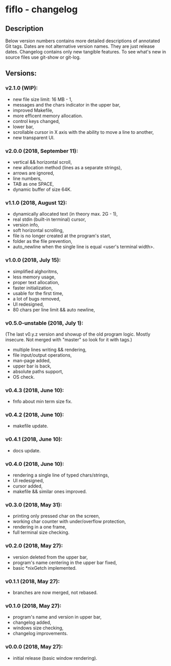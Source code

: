 # fiflo - changelog

## Description
Below version numbers contains more detailed descriptions of annotated Git
tags. Dates are not alternative version names. They are just release dates.
Changelog contains only new tangible features. To see what's new in source
files use git-show or git-log.

## Versions:
### v2.1.0 (WIP):
- new file size limit: 16 MB - 1,
- messages and the chars indicator in the upper bar,
- improved Makefile,
- more efficent memory allocation.
- control keys changed,
- lower bar,
- scrollable cursor in X axis with the ability to move a line to another,
- new transparent UI.

### v2.0.0 (2018, September 11):
- vertical && horizontal scroll,
- new allocation method (lines as a separate strings),
- arrows are ignored,
- line numbers,
- TAB as one SPACE,
- dynamic buffer of size 64K.

### v1.1.0 (2018, August 12):
- dynamically allocated text (in theory max. 2G - 1),
- real stdin (built-in terminal) cursor,
- version info,
- soft horizontal scrolling,
- file is no longer created at the program's start,
- folder as the file prevention,
- auto_newline when the single line is equal <user's terminal width>.

### v1.0.0 (2018, July 15):
- simplified alghoritms,
- less memory usage,
- proper text allocation,
- faster initialization,
- usable for the first time,
- a lot of bugs removed,
- UI redesigned,
- 80 chars per line limit && auto newline,

### v0.5.0-unstable (2018, July 1):
(The last v0.y.z version and showup of the old program logic. Mostly insecure.
Not merged with "master" so look for it with tags.)
- multiple lines writing && rendering,
- file input/output operations,
- man-page added,
- upper bar is back,
- absolute paths support,
- OS check.

### v0.4.3 (2018, June 10):
- fnfo about min term size fix.

### v0.4.2 (2018, June 10):
- makefile update.

### v0.4.1 (2018, June 10):
- docs update.

### v0.4.0 (2018, June 10):
- rendering a single line of typed chars/strings,
- UI redesigned,
- cursor added,
- makefile && similar ones improved.

### v0.3.0 (2018, May 31):
- printing only pressed char on the screen,
- working char counter with under/overflow protection,
- rendering in a one frame,
- full terminal size checking.

### v0.2.0 (2018, May 27):
- version deleted from the upper bar,
- program's name centering in the upper bar fixed,
- basic *nixGetch implemented.

### v0.1.1 (2018, May 27):
- branches are now merged, not rebased.

### v0.1.0 (2018, May 27):
- program's name and version in upper bar,
- changelog added,
- windows size checking,
- changelog improvements.

### v0.0.0 (2018, May 27):
- initial release (basic window rendering).

